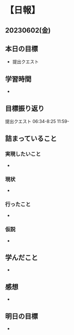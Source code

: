 # 【日報】
## 20230602(金)
## 本日の目標
- 提出クエスト

## 学習時間
- 

## 目標振り返り
提出クエスト 06:34-8:25 11:59-

## 詰まっていること
### 実現したいこと 
- 
### 現状
- 
### 行ったこと 
- 
### 仮説
- 

## 学んだこと
- 

## 感想
- 

## 明日の目標
- 


